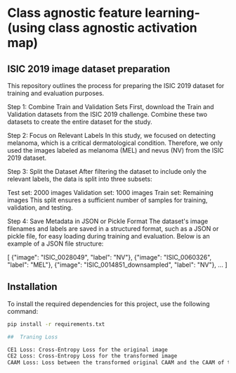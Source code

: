 # Class agnostic feature learning- (using class agnostic activation map)

## ISIC 2019 image dataset preparation
This repository outlines the process for preparing the ISIC 2019 dataset for training and evaluation purposes.

Step 1: Combine Train and Validation Sets
First, download the Train and Validation datasets from the ISIC 2019 challenge. Combine these two datasets to create the entire dataset for the study.

Step 2: Focus on Relevant Labels
In this study, we focused on detecting melanoma, which is a critical dermatological condition. Therefore, we only used the images labeled as melanoma (MEL) and nevus (NV) from the ISIC 2019 dataset.

Step 3: Split the Dataset
After filtering the dataset to include only the relevant labels, the data is split into three subsets:

Test set: 2000 images
Validation set: 1000 images
Train set: Remaining images
This split ensures a sufficient number of samples for training, validation, and testing.

Step 4: Save Metadata in JSON or Pickle Format
The dataset's image filenames and labels are saved in a structured format, such as a JSON or pickle file, for easy loading during training and evaluation. Below is an example of a JSON file structure:

[
    {"image": "ISIC_0028049", "label": "NV"},
    {"image": "ISIC_0060326", "label": "MEL"},
    {"image": "ISIC_0014851_downsampled", "label": "NV"},
    ...
]

## Installation

To install the required dependencies for this project, use the following command:

```bash
pip install -r requirements.txt

##  Traning Loss

CE1 Loss: Cross-Entropy Loss for the original image
CE2 Loss: Cross-Entropy Loss for the transformed image
CAAM Loss: Loss between the transformed original CAAM and the CAAM of the transformed image

